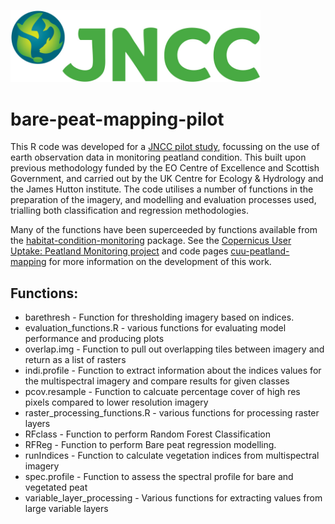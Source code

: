 [<img src="JNCCLogo.png" width=400px >](https://jncc.gov.uk/)


<p> 

<p>

# bare-peat-mapping-pilot


This R code was developed for a [JNCC pilot study](https://hub.jncc.gov.uk/assets/958df51f-2e7c-4d2b-92f0-eac84c2a86af), focussing on the use of earth observation data in monitoring peatland condition. This built upon previous methodology funded by the EO Centre of Excellence and Scottish Government, and carried out by the UK Centre for Ecology & Hydrology and the James Hutton institute. The code utilises a number of functions in the preparation of the imagery, and modelling and evaluation processes used, trialling both classification and regression methodologies.

Many of the functions have been superceeded by functions available from the [habitat-condition-monitoring](https://github.com/jncc/habitat-condition-monitoring) package. See the  [Copernicus User Uptake: Peatland Monitoring project](https://jncc.gov.uk/our-work/copernicus-project/) and code pages [cuu-peatland-mapping](https://github.com/jncc/cuu-peatland-mapping) for more information on the development of this work.
<p>

## Functions:

* barethresh              - Function for thresholding imagery based on indices.
* evaluation_functions.R  - various functions for evaluating model performance and producing plots
* overlap.img             - Function to pull out overlapping tiles between imagery and return as a list of rasters
* indi.profile            - Function to extract information about the indices values for the multispectral imagery and compare results for given classes
* pcov.resample           - Function to calcuate percentage cover of high res pixels compared to lower resolution imagery
* raster_processing_functions.R - various functions for processing raster layers 
* RFclass                 - Function to perform Random Forest Classification 
* RFReg                   - Function to perform  Bare peat regression modelling. 
* runIndices              - Function to calculate vegetation indices from multispectral imagery
* spec.profile            - Function to assess the spectral profile for bare and vegetated peat 
* variable_layer_processing -  Various functions for extracting values from large variable layers
